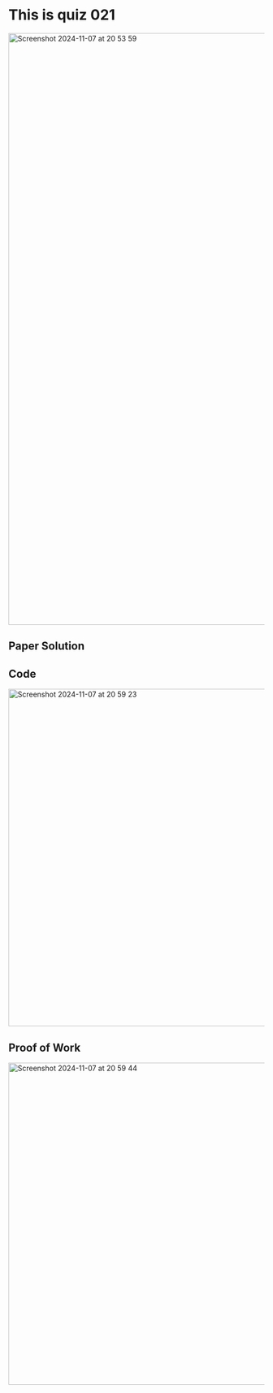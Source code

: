 # This is quiz 021

<img width="1165" alt="Screenshot 2024-11-07 at 20 53 59" src="https://github.com/user-attachments/assets/d37ba7a3-aee7-4334-b335-bc24f0ea59ff">

## Paper Solution



## Code 

<img width="664" alt="Screenshot 2024-11-07 at 20 59 23" src="https://github.com/user-attachments/assets/a3fe7e1b-6f08-40d4-a9fc-64dfc07a6286">


## Proof of Work


<img width="634" alt="Screenshot 2024-11-07 at 20 59 44" src="https://github.com/user-attachments/assets/a5c8074d-9a0c-40ff-ad34-8b2b96c908e5">

